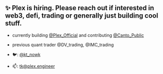 ## ✨ Plex is hiring. Please reach out if interested in web3, defi, trading or generally just building cool stuff. 

- currently building [@Plex_Official](https://twitter.com/Plex_Official) and contributing [@Canto_Public](https://twitter.com/CantoPublic)

- previous quant trader @DV_trading, @IMC_trading

- 🐦: [@kt_nowk](https://twitter.com/kt_nowk)

- 📫: tk@plex.engineer


<!--
**tkkwon1998/tkkwon1998** is a ✨ _special_ ✨ repository because its `README.md` (this file) appears on your GitHub profile.

Here are some ideas to get you started:

- 🔭 I’m currently working on ...
- 🌱 I’m currently learning ...
- 👯 I’m looking to collaborate on ...
- 🤔 I’m looking for help with ...
- 💬 Ask me about ...
- 📫 How to reach me: ...
- 😄 Pronouns: ...
- ⚡ Fun fact: ...
-->
